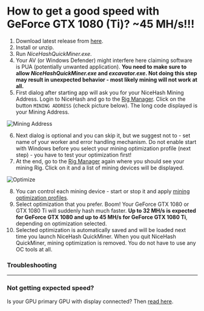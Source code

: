 # How to get a good speed with GeForce GTX 1080 (Ti)? ~45 MH/s!!!

1. Download latest release from [here](https://github.com/nicehash/NiceHashQuickMiner/releases).
2. Install or unzip.
3. Run _NiceHashQuickMiner.exe_.
4. Your AV (or Windows Defender) might interfere here claiming software is PUA (potentially unwanted application). **You need to make sure to allow _NiceHashQuickMiner.exe_ and _excavator.exe_. Not doing this step may result in unexpected behavior - most likely mining will not work at all.**
5. First dialog after starting app will ask you for your NiceHash Mining Address. Login to NiceHash and go to the [Rig Manager](https://www.nicehash.com/my/mining/rigs). Click on the button `MINING ADDRESS` (check picture below). The long code displayed is your Mining Address.

![Mining Address](https://github.com/nicehash/NiceHashQuickMiner/blob/main/images/miningaddr.png?raw=true)

6. Next dialog is optional and you can skip it, but we suggest not to - set name of your worker and error handling mechanism. Do not enable start with Windows before you select your mining optimization profile (next step) - you have to test your optimization first!
7. At the end, go to the [Rig Manager](https://www.nicehash.com/my/mining/rigs) again where you should see your mining Rig. Click on it and a list of mining devices will be displayed.

![Optimize](https://github.com/nicehash/NiceHashQuickMiner/raw/main/images/optimize_button.png?raw=true)

8. You can control each mining device - start or stop it and apply [mining optimization profiles](https://github.com/nicehash/NiceHashQuickMiner/wiki/One-click-Optimizations).
9. Select optimization that you prefer. Boom! Your GeForce GTX 1080 or GTX 1080 Ti will suddenly hash much faster. **Up to 32 MH/s is expected for GeForce GTX 1080 and up to 45 MH/s for GeForce GTX 1080 Ti**, depending on optimization selected.
10. Selected optimization is automatically saved and will be loaded next time you launch NiceHash QuickMiner. When you quit NiceHash QuickMiner, mining optimization is removed. You do not have to use any OC tools at all.

### Troubleshooting
***
### Not getting expected speed?
Is your GPU primary GPU with display connected? Then [read here](https://github.com/nicehash/NiceHashQuickMiner/wiki/FAQ#-7-does-having-display-connected-to-the-video-card-have-any-effect-on-performance).